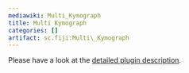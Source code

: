 ```yaml
---
mediawiki: Multi_Kymograph
title: Multi Kymograph
categories: []
artifact: sc.fiji:Multi\_Kymograph
---
```


Please have a look at the [detailed plugin description](http://www.embl.de/eamnet/html/body_kymograph.html).



